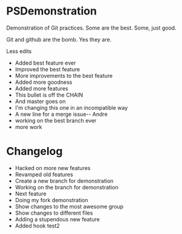 PSDemonstration
===============

Demonstration of Git practices.  Some are the best.  Some, just good.

Git and github are the bomb.  Yes they are.

Less edits

* Added best feature ever
* Improved the best feature
* More improvements to the best feature
* Added more goodness
* Added more features
* This bullet is off the CHAIN
* And master goes on
* I'm changing this one in an incompatible way
* A new line for a merge issue-- Andre
* working on the best branch ever
* more work

Changelog
=========
* Hacked on more new features
* Revamped old features
* Create a new branch for demonstration
* Working on the branch for demonstration
* Next feature
* Doing my fork demonstration
* Show changes to the most awesome group
* Show changes to different files
* Adding a stupendous new feature
* Added hook test2
